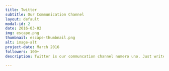 ```yaml
---
title: Twitter
subtitle: Our Communication Channel
layout: default
modal-id: 2
date: 2016-03-02
img: escape.png
thumbnail: escape-thumbnail.png
alt: image-alt
project-date: March 2016
followers: 100+
description: Twitter is our communcation channel numero uno. Just write us a message there and we answer you.

---
```

